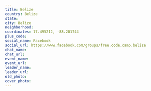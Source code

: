 ```yaml
---
title: Belize
country: Belize
state: 
city: Belize
neighborhood: 
coordinates: 17.495212, -88.201744
plus_code:
social_name: Facebook
social_url: https://www.facebook.com/groups/free.code.camp.belize
chat_name:
chat_url:
event_name:
event_url:
leader_name:
leader_url:
old_photo: 
cover_photo:
---
```

